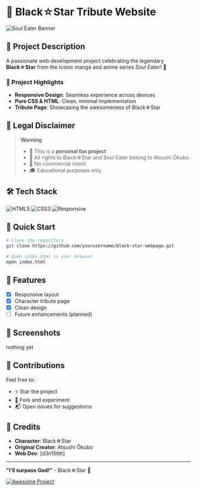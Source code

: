 # 🌟 Black☆Star Tribute Website

![Soul Eater Banner](https://img.shields.io/badge/Soul%20Eater-Black%E2%98%86Star-red?style=for-the-badge&logo=data:image/png;base64,iVBORw0KGgoAAAANSUhEUgAAAAEAAAABCAYAAAAfFcSJAAAACklEQVR4nGMAAQAABQABDQottAAAAABJRU5ErkJggg==)

## 📖 Project Description

A passionate web development project celebrating the legendary **Black☆Star** from the iconic manga and anime series *Soul Eater*! 🥷

### 🎯 Project Highlights

- **Responsive Design**: Seamless experience across devices
- **Pure CSS & HTML**: Clean, minimal implementation
- **Tribute Page**: Showcasing the awesomeness of Black☆Star

## 🚨 Legal Disclaimer

> **Warning**
> - 📝 This is a **personal fan project**
> - 💼 All rights to Black☆Star and Soul Eater belong to Atsushi Ōkubo
> - 🚫 No commercial intent
> - 🎓 Educational purposes only

## 🛠 Tech Stack

![HTML5](https://img.shields.io/badge/HTML5-E34F26?style=for-the-badge&logo=html5&logoColor=white)
![CSS3](https://img.shields.io/badge/CSS3-1572B6?style=for-the-badge&logo=css3&logoColor=white)
![Responsive](https://img.shields.io/badge/Responsive-Design-blueviolet?style=for-the-badge)

## 🚀 Quick Start

```bash
# Clone the repository
git clone https://github.com/yourusername/black-star-webpage.git

# Open index.html in your browser
open index.html
```

## 🌈 Features

- [x] Responsive layout
- [x] Character tribute page
- [x] Clean design
- [ ] Future enhancements (planned)

## 📸 Screenshots

nothing yet

## 🤝 Contributions

Feel free to:
- ⭐ Star the project
- 🍴 Fork and experiment
- 📬 Open issues for suggestions

## 🙏 Credits

- **Character**: Black☆Star
- **Original Creator**: Atsushi Ōkubo
- **Web Dev**: [d3n15tttt]

---

**"I'll surpass God!"** - Black☆Star 🌟

[![Awesome Project](https://img.shields.io/badge/Awesome-Project-fc0?style=for-the-badge)](https://github.com/d3n15tttt)
